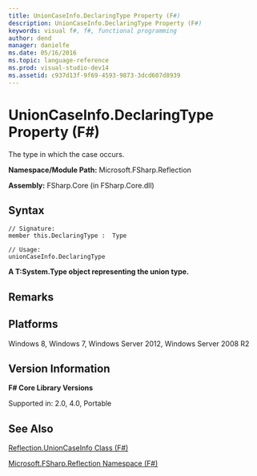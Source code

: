 ```yaml
---
title: UnionCaseInfo.DeclaringType Property (F#)
description: UnionCaseInfo.DeclaringType Property (F#)
keywords: visual f#, f#, functional programming
author: dend
manager: danielfe
ms.date: 05/16/2016
ms.topic: language-reference
ms.prod: visual-studio-dev14
ms.assetid: c937d13f-9f69-4593-9873-3dcd607d8939 
---
```


# UnionCaseInfo.DeclaringType Property (F#)

The type in which the case occurs.

**Namespace/Module Path:** Microsoft.FSharp.Reflection

**Assembly:** FSharp.Core (in FSharp.Core.dll)


## Syntax

```
// Signature:
member this.DeclaringType :  Type

// Usage:
unionCaseInfo.DeclaringType
```

**A T:System.Type object representing the union type.**
## Remarks

## Platforms
Windows 8, Windows 7, Windows Server 2012, Windows Server 2008 R2


## Version Information
**F# Core Library Versions**

Supported in: 2.0, 4.0, Portable




## See Also
[Reflection.UnionCaseInfo Class &#40;F&#35;&#41;](Reflection.UnionCaseInfo-Class-%5BFSharp%5D.md)

[Microsoft.FSharp.Reflection Namespace &#40;F&#35;&#41;](Microsoft.FSharp.Reflection-Namespace-%5BFSharp%5D.md)

